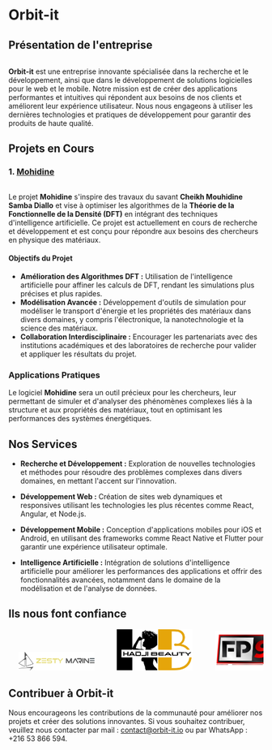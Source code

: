 # Orbit-it

## Présentation de l'entreprise

<div style="display: flex; justify-content: center; align-items: center; border-radius: 10px; overflow: hidden;>
    <img src="logo_orbitit.png" alt="Logo d'Orbit-it" /> <!-- Remplacez par le chemin de votre image -->
</div>

**Orbit-it** est une entreprise innovante spécialisée dans la recherche et le développement, ainsi que dans le développement de solutions logicielles pour le web et le mobile. Notre mission est de créer des applications performantes et intuitives qui répondent aux besoins de nos clients et améliorent leur expérience utilisateur. Nous nous engageons à utiliser les dernières technologies et pratiques de développement pour garantir des produits de haute qualité.

## Projets en Cours

### 1. [Mohidine](lien_vers_le_projet)

<div style="display: flex; justify-content: center; align-items: center; border-radius: 10px; overflow: hidden;> 
    <img src="Mohidine.png" alt="Logo de Mouhidine" /> <!-- Remplacez par le chemin de votre image -->
</div>

Le projet **Mohidine** s'inspire des travaux du savant **Cheikh Mouhidine Samba Diallo** et vise à optimiser les algorithmes de la **Théorie de la Fonctionnelle de la Densité (DFT)** en intégrant des techniques d'intelligence artificielle. Ce projet est actuellement en cours de recherche et développement et est conçu pour répondre aux besoins des chercheurs en physique des matériaux.

#### Objectifs du Projet
- **Amélioration des Algorithmes DFT :** Utilisation de l'intelligence artificielle pour affiner les calculs de DFT, rendant les simulations plus précises et plus rapides.
- **Modélisation Avancée :** Développement d'outils de simulation pour modéliser le transport d'énergie et les propriétés des matériaux dans divers domaines, y compris l'électronique, la nanotechnologie et la science des matériaux.
- **Collaboration Interdisciplinaire :** Encourager les partenariats avec des institutions académiques et des laboratoires de recherche pour valider et appliquer les résultats du projet.

### Applications Pratiques
Le logiciel **Mohidine** sera un outil précieux pour les chercheurs, leur permettant de simuler et d'analyser des phénomènes complexes liés à la structure et aux propriétés des matériaux, tout en optimisant les performances des systèmes énergétiques.

## Nos Services

- **Recherche et Développement :** Exploration de nouvelles technologies et méthodes pour résoudre des problèmes complexes dans divers domaines, en mettant l'accent sur l'innovation.
  
- **Développement Web :** Création de sites web dynamiques et responsives utilisant les technologies les plus récentes comme React, Angular, et Node.js.
  
- **Développement Mobile :** Conception d'applications mobiles pour iOS et Android, en utilisant des frameworks comme React Native et Flutter pour garantir une expérience utilisateur optimale.

- **Intelligence Artificielle :** Intégration de solutions d'intelligence artificielle pour améliorer les performances des applications et offrir des fonctionnalités avancées, notamment dans le domaine de la modélisation et de l'analyse de données.

## Ils nous font confiance

<div style="overflow-x: auto; white-space: nowrap; text-align: center;">
    <img src="zestymarine.png" alt="Client 1" style="display: inline-block; width: 150px; margin: 0 20px;">
    <img src="hadjibeauty.png" alt="Client 2" style="display: inline-block; width: 150px; margin: 0 20px;">
    <img src="nfp92.png" alt="Client 3" style="display: inline-block; width: 150px; margin: 0 20px;">
    <img src="atad.png" alt="Client 4" style="display: inline-block; width: 150px; margin: 0 20px;">
    <!-- Ajoutez d'autres logos ici -->
</div>

## Contribuer à Orbit-it

Nous encourageons les contributions de la communauté pour améliorer nos projets et créer des solutions innovantes. Si vous souhaitez contribuer, veuillez nous contacter par mail : [contact@orbit-it.io](mailto:contact@orbit-it.io) ou par WhatsApp : +216 53 866 594.
